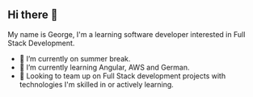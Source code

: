 ## Hi there 👋

My name is George, I'm a learning software developer interested in Full Stack Development.

- 🔭 I’m currently on summer break.
- 🌱 I’m currently learning Angular, AWS and German.
- 👯 Looking to team up on Full Stack development projects with technologies I'm skilled in or actively learning.



<!--
**GeorgiStoyanovAtanasov/GeorgiStoyanovAtanasov** is a ✨ _special_ ✨ repository because its `README.md` (this file) appears on your GitHub profile.

Here are some ideas to get you started:

- 🔭 I’m currently working on ...
- 🌱 I’m currently learning ...
- 👯 I’m looking to collaborate on ...
- 🤔 I’m looking for help with ...
- 💬 Ask me about ...
- 📫 How to reach me: ...
- 😄 Pronouns: ...
- ⚡ Fun fact: ...
-->
